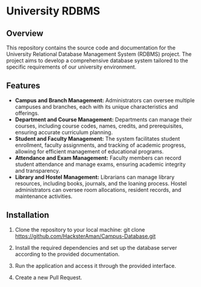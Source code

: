 # University RDBMS

## Overview

This repository contains the source code and documentation for the University Relational Database Management System (RDBMS) project. The project aims to develop a comprehensive database system tailored to the specific requirements of our university environment.

## Features

- **Campus and Branch Management:** Administrators can oversee multiple campuses and branches, each with its unique characteristics and offerings.
- **Department and Course Management:** Departments can manage their courses, including course codes, names, credits, and prerequisites, ensuring accurate curriculum planning.
- **Student and Faculty Management:** The system facilitates student enrollment, faculty assignments, and tracking of academic progress, allowing for efficient management of educational programs.
- **Attendance and Exam Management:** Faculty members can record student attendance and manage exams, ensuring academic integrity and transparency.
- **Library and Hostel Management:** Librarians can manage library resources, including books, journals, and the loaning process. Hostel administrators can oversee room allocations, resident records, and maintenance activities.

## Installation

1. Clone the repository to your local machine:
git clone https://github.com/HacksterAman/Campus-Database.git

2. Install the required dependencies and set up the database server according to the provided documentation.

3. Run the application and access it through the provided interface.

6. Create a new Pull Request.



